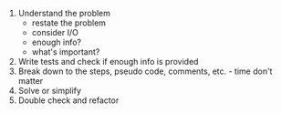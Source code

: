 1. Understand the problem
   - restate the problem
   - consider I/O
   - enough info?
   - what's important?
2. Write tests and check if enough info is provided
3. Break down to the steps, pseudo code, comments, etc. - time don't matter
4. Solve or simplify
5. Double check and refactor

